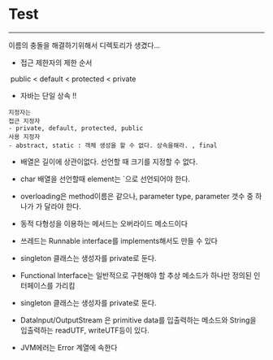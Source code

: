 # Test

---

이름의 충돌을 해결하기위해서 디렉토리가 생겼다...

- 접근 제한자의 제한 순서 

​    public < default < protected < private

- 자바는 단일 상속 !! 

```-
지정자는 
접근 지정자
- private, default, protected, public
사용 지정자 
- abstract, static : 객체 생성을 할 수 없다. 상속을해라. , final
```

- 배열은 길이에 상관이없다.  선언할 때 크기를 지정할 수 없다. 
- char 배열을 선언할때 element는 `으로 선언되어야 한다.
- overloading은 method이름은 같으나, parameter type, parameter 갯수 중 하나가 가 달라야 한다.

- 동적 다형성을 이용하는 메서드는 오버라이드 메소드이다

- 쓰레드는 Runnable interface를 implements해서도 만들 수 있다

- singleton 클래스는 생성자를 private로 둔다.

- Functional Interface는 일반적으로 구현해야 할 추상 메소드가 하나만 정의된 인터페이스를 가리킴

- singleton 클래스는 생성자를 private로 둔다.

- DataInput/OutputStream 은 primitive data를 입출력하는 메소드와 String을 입출력하는 readUTF, writeUTF등이 있다.

- JVM에러는 Error 계열에 속한다